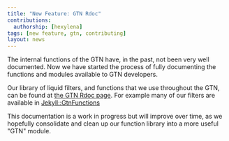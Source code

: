 ```yaml
---
title: "New Feature: GTN Rdoc"
contributions:
  authorship: [hexylena]
tags: [new feature, gtn, contributing]
layout: news
---
```


The internal functions of the GTN have, in the past, not been very well documented. Now we have started the process of fully documenting the functions and modules available to GTN developers.

Our library of liquid filters, and functions that we use throughout the GTN, can be found at [the GTN Rdoc page](https://training.galaxyproject.org/training-material/gtn_rdoc/). For example many of our filters are available in [Jekyll::GtnFunctions](https://training.galaxyproject.org/training-material/gtn_rdoc/Jekyll/GtnFunctions.html)

This documentation is a work in progress but will improve over time, as we hopefully consolidate and clean up our function library into a more useful "GTN" module.
